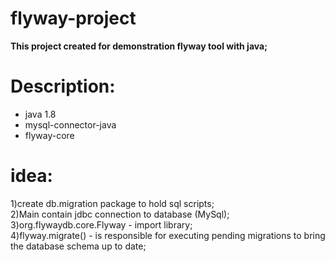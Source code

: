 # flyway-project
**This project created for demonstration flyway tool with java;**
# Description:
* java 1.8
* mysql-connector-java
* flyway-core
# idea:
1)create db.migration package to hold sql scripts;  
2)Main contain jdbc connection to database (MySql);  
3)org.flywaydb.core.Flyway - import library;  
4)flyway.migrate() - is responsible for executing pending migrations to bring the database schema up to date;